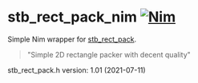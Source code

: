 # stb_rect_pack_nim [![Nim](https://github.com/JohnDoneth/stb_rect_pack_nim/actions/workflows/nim.yml/badge.svg)](https://github.com/JohnDoneth/stb_rect_pack_nim/actions/workflows/nim.yml)

Simple Nim wrapper for [stb_rect_pack](https://github.com/nothings/stb).

> "Simple 2D rectangle packer with decent quality"

stb_rect_pack.h version: 1.01 (2021-07-11)
